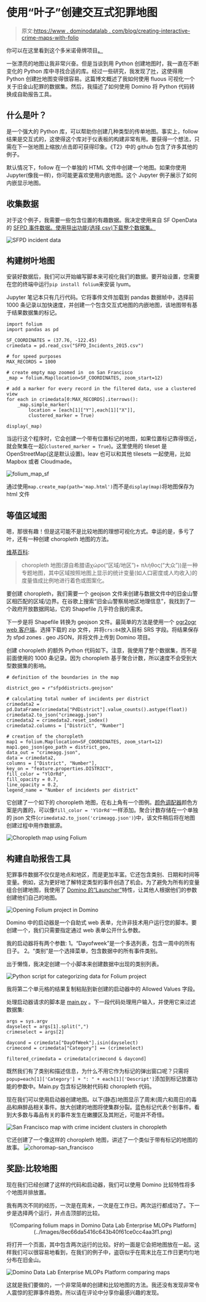 # 使用“叶子”创建交互式犯罪地图

> 原文:[https://www . dominodatalab . com/blog/creating-interactive-crime-maps-with-folio](https://www.dominodatalab.com/blog/creating-interactive-crime-maps-with-folium)

你可以在这里看到这个多米诺骨牌项目[。](https://try.dominodatalab.com/u/joshpoduska/crimemaps/overview)

一张漂亮的地图让我非常兴奋。但是当谈到用 Python 创建地图时，我一直在不断变化的 Python 库中寻找合适的库。经过一些研究，我发现了[叶](https://github.com/python-visualization/folium)，这使得用 Python 创建[叶](http://leafletjs.com/)地图变得很容易。这篇博文概述了我如何使用 fluous 可视化一个关于旧金山犯罪的数据集。然后，我描述了如何使用 Domino 将 Python 代码转换成自助报告工具。

## 什么是叶？

是一个强大的 Python 库，可以帮助你创建几种类型的传单地图。事实上，follow 结果是交互式的，这使得这个库对于仪表板的构建非常有用。要获得一个想法，只需在下一张地图上缩放/点击即可获得印象。《T2》中的 github 包含了许多其他的例子。

默认情况下，follow 在一个单独的 HTML 文件中创建一个地图。如果你使用 Jupyter(像我一样)，你可能更喜欢使用内嵌地图。这个 Jupyter 例子展示了如何内嵌显示地图。

## 收集数据

对于这个例子，我需要一些包含位置的有趣数据。我决定使用来自 SF OpenData 的 [SFPD 事件数据。使用导出功能(选择 csv)下载整个数据集。](https://data.sfgov.org/Public-Safety/Police-Department-Incident-Reports-Historical-2003/tmnf-yvry)

![SFPD incident data](../Images/e0e897d00b88c8c49462ea507bfdf335.png)

## 构建树叶地图

安装好数据后，我们可以开始编写脚本来可视化我们的数据。要开始设置，您需要在您的终端中运行`pip install folium`来安装 lyum。

Jupyter 笔记本只有几行代码。它将事件文件加载到 pandas 数据帧中，选择前 1000 条记录以加快速度，并创建一个包含交互式地图的内嵌地图，该地图带有基于结果数据集的标记。

```
import folium
import pandas as pd

SF_COORDINATES = (37.76, -122.45)
crimedata = pd.read_csv("SFPD_Incidents_2015.csv")

# for speed purposes
MAX_RECORDS = 1000

# create empty map zoomed in  on San Francisco
_map = folium.Map(location=SF_COORDINATES, zoom_start=12)

# add a marker for every record in the filtered data, use a clustered view
for each in crimedata[0:MAX_RECORDS].iterrows():
    _map.simple_marker(
        location = [each[1]["Y"],each[1]["X"]],
        clustered_marker = True)

display(_map)
```

当运行这个程序时，它会创建一个带有位置标记的地图，如果位置标记靠得很近，就会聚集在一起(`clustered_marker = True`)。这里使用的 tileset 是 OpenStreetMap(这是默认设置)。leav 也可以和其他 tilesets 一起使用，比如 Mapbox 或者 Cloudmade。

![folium_map_sf](../Images/91330dcb4a8ac0e085697ef638ac2153.png)

通过使用`map.create_map(path='map.html')`而不是`display(map)`将地图保存为 html 文件

## 等值区域图

嗯，那很有趣！但是这可能不是比较地图的理想可视化方式。幸运的是，多亏了叶，还有一种创建 choropleth 地图的方法。

[维基百科](https://en.wikipedia.org/wiki/Choropleth_map):

> choropleth 地图(源自希腊语χώρο(“区域/地区”)+ πλήθος(“大众”))是一种专题地图，其中区域按照地图上显示的统计变量(如人口密度或人均收入)的度量值成比例地进行着色或图案化。

要创建 choropleth，我们需要一个 geojson 文件来创建与数据文件中的旧金山警区相匹配的区域/边界。在谷歌上搜索“旧金山警察局地区地理信息”，我找到了一个政府开放数据网站，它的 Shapefile 几乎符合我的需求。

下一步是将 Shapefile 转换为 geojson 文件。最简单的方法是使用一个 [ogr2ogr web 客户端](http://ogre.adc4gis.com/)。选择下载的 zip 文件，并将`crs:84`放入目标 SRS 字段。将结果保存为 sfpd zones . geo JSON，并将文件上传到 Domino 项目。

创建 choropleth 的额外 Python 代码如下。注意，我使用了整个数据集，而不是前面使用的 1000 条记录。因为 choropleth 基于聚合计数，所以速度不会受到大型数据集的影响。

```
# definition of the boundaries in the map

district_geo = r"sfpddistricts.geojson"

# calculating total number of incidents per district
crimedata2 = pd.DataFrame(crimedata["PdDistrict"].value_counts().astype(float))
crimedata2.to_json("crimeagg.json")
crimedata2 = crimedata2.reset_index()
crimedata2.columns = ["District", "Number"]

# creation of the choropleth 
map1 = folium.Map(location=SF_COORDINATES, zoom_start=12)
map1.geo_json(geo_path = district_geo,
data_out = "crimeagg.json",
data = crimedata2,
columns = ["District", "Number"],
key_on = "feature.properties.DISTRICT",
fill_color = "YlOrRd",
fill_opacity = 0.7,
line_opacity = 0.2,
legend_name = "Number of incidents per district" 
```

它创建了一个如下的 choropleth 地图，在右上角有一个图例。[颜色调配器](http://colorbrewer2.org/)颜色方案是内置的，可以像`fill_color = 'YlOrRd'`一样添加。聚合计数存储在一个单独的 json 文件(`crimedata2.to_json('crimeagg.json')`)中，该文件稍后将在地图创建过程中用作数据源。

![Choropleth map using Folium](../Images/773c965c8e55fae83d7ee3d98c73008d.png)

## 构建自助报告工具

犯罪事件数据不仅仅是地点和地区，而是更加丰富。它还包含类别、日期和时间等变量。例如，这为更好地了解特定类型的事件创造了机会。为了避免为所有的变量组合创建地图，我使用了 [Domino 的“Launcher”](https://www.dominodatalab.com/product/model-ops)特性，让其他人根据他们的参数创建他们自己的地图。

![Opening Folium project in Domino](../Images/34630b84fc6cc66a617faf2f92965c26.png)

Domino 中的启动器是一个自助式 web 表单，允许非技术用户运行您的脚本。要创建一个，我们只需要指定通过 web 表单公开什么参数。

我的启动器将有两个参数:
1。“Dayofweek”是一个多选列表，包含一周中的所有日子。
2。“类别”是一个选择菜单，包含数据中的所有事件类别。

出于懒惰，我决定创建一个小脚本来创建数据中出现的类别列表。

![Python script for categorizing data for Folium project](../Images/6c55cfdb104c9d52844578383fdd3ae9.png)

我将第二个单元格的结果复制粘贴到新创建的启动器中的 Allowed Values 字段。

处理启动器请求的脚本是 [main.py](https://try.dominodatalab.com/u/joshpoduska/crimemaps/view/main.py) 。下一段代码处理用户输入，并使用它来过滤数据集:

```
args = sys.argv
dayselect = args[1].split(",")
crimeselect = args[2]

daycond = crimedata["DayOfWeek"].isin(dayselect)
crimecond = crimedata["Category"] == (crimeselect)

filtered_crimedata = crimedata[crimecond & daycond]
```

既然我们有了类别和描述信息，为什么不用它作为标记的弹出窗口呢？只需将`popup=each[1]['Category'] + ": " + each[1]['Descript']`添加到标记放置功能的参数中。Main.py 包含标记映射代码和 choropleth 代码。

现在我们可以使用启动器创建地图。以下(静态)地图显示了周末(周六和周日)的毒品和麻醉品相关事件。放大创建的地图将使集群分裂。蓝色标记代表个别事件。看到大多数与毒品有关的事件发生在嫩腰区及其附近，可能并不奇怪。

![San Francisco map with crime incident clusters in choropleth](../Images/91eb22a8d93ecec5403888d92e1f4ac2.png)

它还创建了一个像这样的 choropleth 地图，讲述了一个类似于带有标记的地图的故事。
![choromap-san_francisco](../Images/95d2d53224c9dc962011854d7f3d54c9.png)

## 奖励:比较地图

现在我们已经创建了这样的代码和启动器，我们可以使用 Domino 比较特性将多个地图并排放置。

我有两次不同的经历，一次是在周末，一次是在工作日。两次运行都成功了。下一步是选择两个运行，并点击顶部的比较。

<center>![Comparing folium maps in Domino Data Lab Enterprise MLOPs Platform](../Images/8ec66da5416c643b40f61ce0cc4aa3f1.png)</center>

将打开一个页面，其中包含两次运行的比较。好的一面是它会把地图放在一起。这样我们可以很容易地看到，在我们的例子中，盗窃似乎在周末比在工作日更均匀地分布在旧金山。

![Domino Data Lab Enterprise MLOPs Platform comparing maps](../Images/a84e11dfa79e251745d1805e0000ed57.png)

这就是我们要做的，一个非常简单的创建和比较地图的方法。我还没有发现非常令人震惊的犯罪事件趋势。所以请在评论中分享你最感兴趣的发现。